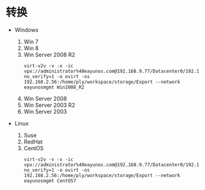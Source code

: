 # 转换
* Windows
  1. Win 7
  2. Win 8
  3. Win Server 2008 R2
     ~~~ shell
     virt-v2v -v -x -ic vpx://administrator%40eayunos.com@192.168.9.77/Datacenter0/192.168.9.55?no_verify=1 -o ovirt -os 192.168.2.56:/home/ply/workspace/storage/Export --network eayunosmgmt Win2008_R2
     ~~~
  4. Win Server 2008
  5. Win Server 2003 R2
  6. Win Server 2003

* Linux
  1. Suse
  2. RedHat
  3. CentOS
     ~~~ shell
     virt-v2v -v -x -ic vpx://administrator%40eayunos.com@192.168.9.77/Datacenter0/192.168.9.55?no_verify=1 -o ovirt -os 192.168.2.56:/home/ply/workspace/storage/Export --network eayunosmgmt CentOS7
     ~~~
